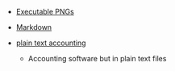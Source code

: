 
* [Executable PNGs](https://djharper.dev/post/2020/12/26/executable-pngs/)

* [Markdown](../markdown.md)
* [plain text accounting](https://plaintextaccounting.org/)
    * Accounting software but in plain text files
